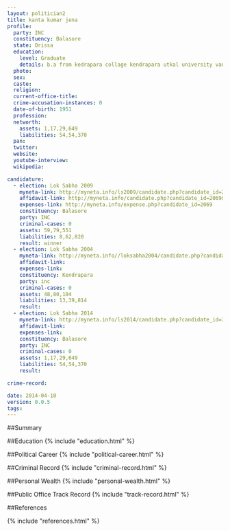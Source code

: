 ```yaml
---
layout: politician2
title: kanta kumar jena
profile: 
  party: INC
  constituency: Balasore
  state: Orissa
  education: 
    level: Graduate
    details: b.a from kedrapara collage kendrapara utkal university vani vihar in 1969
  photo: 
  sex: 
  caste: 
  religion: 
  current-office-title: 
  crime-accusation-instances: 0
  date-of-birth: 1951
  profession: 
  networth: 
    assets: 1,17,29,649
    liabilities: 54,54,370
  pan: 
  twitter: 
  website: 
  youtube-interview: 
  wikipedia: 

candidature: 
  - election: Lok Sabha 2009
    myneta-link: http://myneta.info/ls2009/candidate.php?candidate_id=2069
    affidavit-link: http://myneta.info/candidate.php?candidate_id=2069&scan=original
    expenses-link: http://myneta.info/expense.php?candidate_id=2069
    constituency: Balasore 
    party: INC
    criminal-cases: 0
    assets: 59,79,551
    liabilities: 8,62,820
    result: winner 
  - election: Lok Sabha 2004
    myneta-link: http://myneta.info//loksabha2004/candidate.php?candidate_id=2917
    affidavit-link: 
    expenses-link: 
    constituency: Kendrapara 
    party: inc
    criminal-cases: 0
    assets: 48,80,104
    liabilities: 13,39,814
    result:  
  - election: Lok Sabha 2014
    myneta-link: http://myneta.info/ls2014/candidate.php?candidate_id=3240
    affidavit-link: 
    expenses-link: 
    constituency: Balasore 
    party: INC
    criminal-cases: 0
    assets: 1,17,29,649
    liabilities: 54,54,370
    result:  

crime-record: 

date: 2014-04-10
version: 0.0.5
tags: 
---
```


##Summary


##Education
{% include "education.html" %}


##Political Career
{% include "political-career.html" %}


##Criminal Record
{% include "criminal-record.html" %}


##Personal Wealth
{% include "personal-wealth.html" %}


##Public Office Track Record
{% include "track-record.html" %}


##References


{% include "references.html" %}
